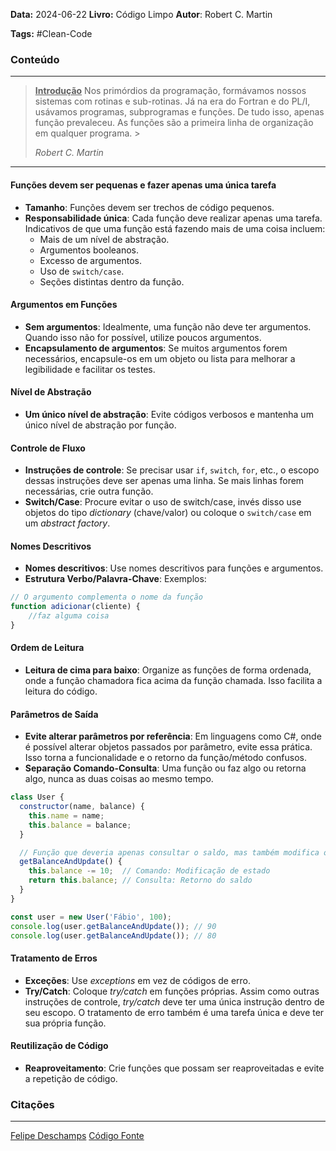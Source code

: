 **Data:** 2024-06-22
**Livro:** Código Limpo
**Autor**: Robert C. Martin

**Tags:** #Clean-Code
### Conteúdo
----------------
> <u><b>Introdução</b></u>
> Nos primórdios da programação, formávamos nossos sistemas com rotinas e sub-rotinas. Já na era do Fortran e do PL/I, usávamos programas, subprogramas e funções. De tudo isso, apenas função prevaleceu. As funções são a primeira linha de organização em qualquer programa. >
>
>  *Robert C. Martin*
---
#### Funções devem ser pequenas e fazer apenas uma única tarefa

- **Tamanho**: Funções devem ser trechos de código pequenos.
- **Responsabilidade única**: Cada função deve realizar apenas uma tarefa. Indicativos de que uma função está fazendo mais de uma coisa incluem:
    - Mais de um nível de abstração.
    - Argumentos booleanos.
    - Excesso de argumentos.
    - Uso de `switch/case`.
    - Seções distintas dentro da função.

#### Argumentos em Funções

- **Sem argumentos**: Idealmente, uma função não deve ter argumentos. Quando isso não for possível, utilize poucos argumentos.
- **Encapsulamento de argumentos**: Se muitos argumentos forem necessários, encapsule-os em um objeto ou lista para melhorar a legibilidade e facilitar os testes.

#### Nível de Abstração

- **Um único nível de abstração**: Evite códigos verbosos e mantenha um único nível de abstração por função.

#### Controle de Fluxo

- **Instruções de controle**: Se precisar usar `if`, `switch`, `for`, etc., o escopo dessas instruções deve ser apenas uma linha. Se mais linhas forem necessárias, crie outra função.
- **Switch/Case**: Procure evitar o uso de switch/case, invés disso use objetos do tipo _dictionary_ (chave/valor) ou coloque o `switch/case` em um _abstract factory_.

#### Nomes Descritivos

- **Nomes descritivos**: Use nomes descritivos para funções e argumentos.
- **Estrutura Verbo/Palavra-Chave**: Exemplos:
```js
// O argumento complementa o nome da função
function adicionar(cliente) {
	//faz alguma coisa
}
```
#### Ordem de Leitura

- **Leitura de cima para baixo**: Organize as funções de forma ordenada, onde a função chamadora fica acima da função chamada. Isso facilita a leitura do código.

#### Parâmetros de Saída

- **Evite alterar parâmetros por referência**: Em linguagens como C#, onde é possível alterar objetos passados por parâmetro, evite essa prática. Isso torna a funcionalidade e o retorno da função/método confusos.
- **Separação Comando-Consulta**: Uma função ou faz algo ou retorna algo, nunca as duas coisas ao mesmo tempo.
```js
class User {
  constructor(name, balance) {
    this.name = name;
    this.balance = balance;
  }

  // Função que deveria apenas consultar o saldo, mas também modifica o estado
  getBalanceAndUpdate() {
    this.balance -= 10;  // Comando: Modificação de estado
    return this.balance; // Consulta: Retorno do saldo
  }
}

const user = new User('Fábio', 100);
console.log(user.getBalanceAndUpdate()); // 90
console.log(user.getBalanceAndUpdate()); // 80

```
#### Tratamento de Erros

- **Exceções**: Use _exceptions_ em vez de códigos de erro.
- **Try/Catch**: Coloque _try/catch_ em funções próprias. Assim como outras instruções de controle, _try/catch_ deve ter uma única instrução dentro de seu escopo. O tratamento de erro também é uma tarefa única e deve ter sua própria função.

#### Reutilização de Código

- **Reaproveitamento**: Crie funções que possam ser reaproveitadas e evite a repetição de código.
### Citações
---------
[Felipe Deschamps](https://www.youtube.com/watch?v=gB5Gej0O400&list=PLMdYygf53DP5Sc6yFYs6ZmjsuuA2fu0TK&index=4)
[Código Fonte](https://www.youtube.com/watch?v=wr8n2J4Sqs4&list=PLVc5bWuiFQ8H5P-7QB1_3LOJkOZNMnnpg&index=3)
